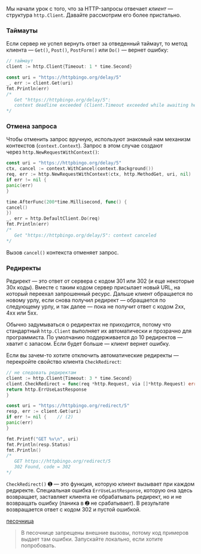 Мы начали урок с того, что за HTTP-запросы отвечает _клиент_ — структура `http.Client`. Давайте рассмотрим его более пристально.

### Таймауты

Если сервер не успел вернуть ответ за отведенный таймаут, то метод клиента — `Get()`, `Post()`, `PostForm()` или `Do()` — вернет ошибку:

```go
// таймаут
client := http.Client{Timeout: 1 * time.Second}

const uri = "https://httpbingo.org/delay/5"
_, err := client.Get(uri)
fmt.Println(err)
/*
   Get "https://httpbingo.org/delay/5":
   context deadline exceeded (Client.Timeout exceeded while awaiting headers)
*/
```

### Отмена запроса

Чтобы отменить запрос вручную, используют знакомый нам механизм контекстов (`context.Context`). Запрос в этом случае создают через `http.NewRequestWithContext()`:

```go
const uri = "https://httpbingo.org/delay/5"
ctx, cancel := context.WithCancel(context.Background())
req, err := http.NewRequestWithContext(ctx, http.MethodGet, uri, nil)
if err != nil {
panic(err)
}

time.AfterFunc(200*time.Millisecond, func() {
cancel()
})
_, err = http.DefaultClient.Do(req)
fmt.Println(err)
/*
   Get "https://httpbingo.org/delay/5": context canceled
*/
```

Вызов `cancel()` контекста отменяет запрос.

### Редиректы

Редирект — это ответ от сервера с кодом 301 или 302 (и еще некоторые 30x коды). Вместе с таким кодом сервер присылает новый URL, на который переехал запрошенный ресурс. Дальше клиент обращается по новому урлу, если снова получил редирект — обращается по следующему урлу, и так далее — пока не получит ответ с кодом 2xx, 4xx или 5xx.

Обычно задумываться о редиректах не приходится, потому что стандартный `http.Client` выполняет их автоматически и прозрачно для программиста. По умолчанию поддерживается до 10 редиректов — хватит с запасом. Если будет больше — клиент вернет ошибку.

Если вы зачем-то хотите отключить автоматические редиректы — перекройте свойство клиента `CheckRedirect`:

```go
// не следовать редиректам
client := http.Client{Timeout: 3 * time.Second}
client.CheckRedirect = func(req *http.Request, via []*http.Request) error {  // (1)
return http.ErrUseLastResponse
}

const uri = "https://httpbingo.org/redirect/5"
resp, err := client.Get(uri)
if err != nil {    // (2)
panic(err)
}

fmt.Printf("GET %v\n", uri)
fmt.Println(resp.Status)
fmt.Println()
/*
   GET https://httpbingo.org/redirect/5
   302 Found, code = 302
*/
```

`CheckRedirect()` ➊ — это функция, которую клиент вызывает при каждом редиректе. Специальная ошибка `ErrUseLastResponse`, которую она здесь возвращает, заставляет клиента не обрабатывать редирект, но и не возвращать ошибку (паника в ➋ не срабатывает). В результате возвращается ответ с кодом 302 и пустой ошибкой.

[песочница](https://go.dev/play/p/CoA-w32auta)

> В песочнице запрещены внешние вызовы, потому код примеров выдает там ошибки. Запускайте локально, если хотите попробовать.